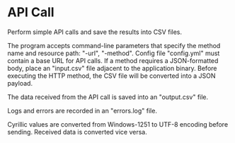 # API Call
Perform simple API calls and save the results into CSV files.

The program accepts command-line parameters that specify the method name and resource path: "-url", "-method".
Config file "config.yml" must contain a base URL for API calls.
If a method requires a JSON-formatted body, place an "input.csv" file adjacent to the application binary. Before executing the HTTP method, the CSV file will be converted into a JSON payload.

The data received from the API call is saved into an "output.csv" file.

Logs and errors are recorded in an "errors.log" file.

Cyrillic values are converted from Windows-1251 to UTF-8 encoding before sending. Received data is converted vice versa.
